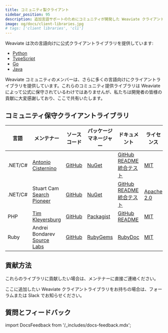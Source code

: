 ```yaml
---
title: コミュニティ製クライアント
sidebar_position: 95
description: 追加言語サポートのためにコミュニティが開発した Weaviate クライアントライブラリおよび統合機能です。
image: og/docs/client-libraries.jpg
# tags: ['client libraries', 'cli']
---
```


Weaviate は次の言語向けに公式クライアントライブラリを提供しています:

- [Python](/weaviate/client-libraries/python)
- [TypeScript](/weaviate/client-libraries/typescript)
- [Go](/weaviate/client-libraries/go)
- [Java](/weaviate/client-libraries/java)

Weaviate コミュニティのメンバーは、さらに多くの言語向けにクライアントライブラリを提供しています。これらのコミュニティ提供ライブラリは Weaviate によって公式に保守されているわけではありませんが、私たちは開発者の皆様の貢献に大変感謝しており、ここで共有いたします。

## コミュニティ保守クライアントライブラリ

| 言語 | メンテナー | ソースコード | パッケージマネージャー | ドキュメント | ライセンス |
| -------- | ---------- | ----------- | --------------- | ------------------------ | ------- |
| .NET/C# | [Antonio Cisternino](https://github.com/cisterni) | [GitHub](https://github.com/Unipisa/WeaviateNET/tree/master) | [NuGet](https://www.nuget.org/packages/WeaviateNET) | [GitHub README](https://github.com/Unipisa/WeaviateNET/blob/master/README.md) <br/> [統合テスト](https://github.com/Unipisa/WeaviateNET/tree/master/src/WeaviateNET.Test) | [MIT](https://github.com/Unipisa/WeaviateNET/blob/master/LICENSE.txt) |
| .NET/C# | Stuart Cam <br/> [Search Pioneer](https://searchpioneer.com/) | [GitHub](https://github.com/searchpioneer/weaviate-dotnet-client) | [NuGet](https://www.nuget.org/packages/SearchPioneer.Weaviate.Client) | [GitHub README](https://github.com/searchpioneer/weaviate-dotnet-client) <br/> [統合テスト](https://github.com/searchpioneer/weaviate-dotnet-client/tree/main/tests-integration/SearchPioneer.Weaviate.Client.IntegrationTests/Api) | [Apache 2.0](https://github.com/searchpioneer/weaviate-dotnet-client/blob/main/license.txt) |
| PHP | [Tim Kleyersburg](https://www.tim-kleyersburg.de/) | [GitHub](https://github.com/timkley/weaviate-php) | [Packagist](https://packagist.org/packages/timkley/weaviate-php) | [GitHub README](https://github.com/timkley/weaviate-php) | [MIT](https://github.com/timkley/weaviate-php/blob/main/LICENSE.md) |
| Ruby | Andrei Bondarev <br/> [Source Labs](https://www.sourcelabs.io/) | [GitHub](https://github.com/andreibondarev/weaviate-ruby) | [RubyGems](https://rubygems.org/gems/weaviate-ruby) | [RubyDoc](https://rubydoc.info/gems/weaviate-ruby) | [MIT](https://github.com/andreibondarev/weaviate-ruby/blob/main/LICENSE.txt) |

## 貢献方法

これらのライブラリに貢献したい場合は、メンテナーに直接ご連絡ください。

ここに追加したい Weaviate クライアントライブラリをお持ちの場合は、フォーラムまたは Slack でお知らせください。

## 質問とフィードバック

import DocsFeedback from '/_includes/docs-feedback.mdx';

<DocsFeedback/>

